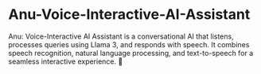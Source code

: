 # Anu-Voice-Interactive-AI-Assistant
Anu: Voice-Interactive AI Assistant is a conversational AI that listens, processes queries using Llama 3, and responds with speech. It combines speech recognition, natural language processing, and text-to-speech for a seamless interactive experience. 🚀
